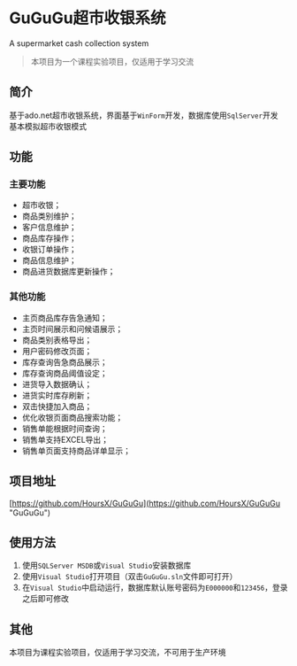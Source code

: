 # GuGuGu超市收银系统
A supermarket cash collection system
> 本项目为一个课程实验项目，仅适用于学习交流

## 简介
基于ado.net超市收银系统，界面基于`WinForm`开发，数据库使用`SqlServer`开发
基本模拟超市收银模式
## 功能
### 主要功能
- 超市收银；
- 商品类别维护；
- 客户信息维护；
- 商品库存操作；
- 收银订单操作；
- 商品信息维护；
- 商品进货数据库更新操作；

### 其他功能
- 主页商品库存告急通知；
- 主页时间展示和问候语展示；
- 商品类别表格导出；
- 用户密码修改页面；
- 库存查询告急商品展示；
- 库存查询商品阈值设定；
- 进货导入数据确认；
- 进货实时库存刷新；
- 双击快捷加入商品；
- 优化收银页面商品搜索功能；
- 销售单能根据时间查询；
- 销售单支持EXCEL导出；
- 销售单页面支持商品详单显示；

## 项目地址
[https://github.com/HoursX/GuGuGu](https://github.com/HoursX/GuGuGu "GuGuGu")

## 使用方法
1. 使用`SQLServer MSDB`或`Visual Studio`安装数据库
2. 使用`Visual Studio`打开项目（双击`GuGuGu.sln`文件即可打开）
3. 在`Visual Studio`中启动运行，数据库默认账号密码为`E000000`和`123456`，登录之后即可修改

## 其他
本项目为课程实验项目，仅适用于学习交流，不可用于生产环境
